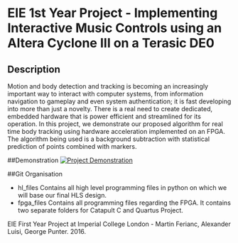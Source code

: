 # EIE 1st Year Project - Implementing Interactive Music Controls using an Altera Cyclone III on a Terasic DE0

## Description
Motion and body detection and tracking is becoming an increasingly important way to interact with computer systems, from information navigation to gameplay and even system authentication; it is fast developing into more than just a novelty. There is a real need to create dedicated, embedded hardware that is power efficient and streamlined for its operation. In this project, we demonstrate our proposed algorithm for real time body tracking using hardware acceleration implemented on an FPGA. The algorithm being used is a background subtraction with statistical prediction of points combined with markers.

##Demonstration
[![Project Demonstration](http://i67.tinypic.com/a0jdbl.png)](https://www.youtube.com/watch?v=s658Wr9nM0o "Project Demonstration")

##Git Organisation
- hl_files
  Contains all high level programming files in python on which we will base our final HLS design.
- fpga_files
  Contains all programming files regarding the FPGA. It contains two separate folders for Catapult C and Quartus Project.

EIE First Year Project at Imperial College London - Martin Ferianc, Alexander Luisi, George Punter. 2016.


